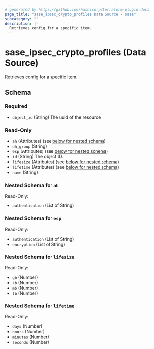 ```yaml
---
# generated by https://github.com/hashicorp/terraform-plugin-docs
page_title: "sase_ipsec_crypto_profiles Data Source - sase"
subcategory: ""
description: |-
  Retrieves config for a specific item.
---
```


# sase_ipsec_crypto_profiles (Data Source)

Retrieves config for a specific item.



<!-- schema generated by tfplugindocs -->
## Schema

### Required

- `object_id` (String) The uuid of the resource

### Read-Only

- `ah` (Attributes) (see [below for nested schema](#nestedatt--ah))
- `dh_group` (String)
- `esp` (Attributes) (see [below for nested schema](#nestedatt--esp))
- `id` (String) The object ID.
- `lifesize` (Attributes) (see [below for nested schema](#nestedatt--lifesize))
- `lifetime` (Attributes) (see [below for nested schema](#nestedatt--lifetime))
- `name` (String)

<a id="nestedatt--ah"></a>
### Nested Schema for `ah`

Read-Only:

- `authentication` (List of String)


<a id="nestedatt--esp"></a>
### Nested Schema for `esp`

Read-Only:

- `authentication` (List of String)
- `encryption` (List of String)


<a id="nestedatt--lifesize"></a>
### Nested Schema for `lifesize`

Read-Only:

- `gb` (Number)
- `kb` (Number)
- `mb` (Number)
- `tb` (Number)


<a id="nestedatt--lifetime"></a>
### Nested Schema for `lifetime`

Read-Only:

- `days` (Number)
- `hours` (Number)
- `minutes` (Number)
- `seconds` (Number)


